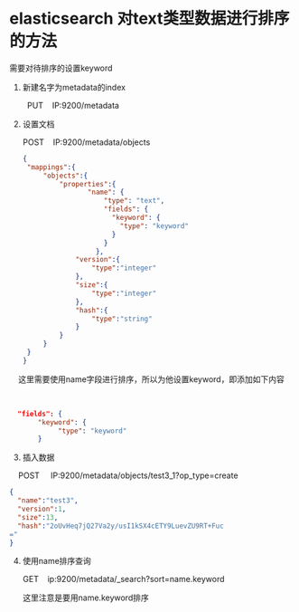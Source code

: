 # elasticsearch 对text类型数据进行排序的方法

需要对待排序的设置keyword



1.  新建名字为metadata的index

        PUT    IP:9200/metadata    

2. 设置文档
   
   POST    IP:9200/metadata/objects
   
   ```json
   {
   	"mappings":{
   		"objects":{
   			"properties":{
                   "name": {
                       "type": "text",
                       "fields": {
                         "keyword": {
                           "type": "keyword"
                         }
                       }
                     },
   				"version":{
   					"type":"integer"
   				},
   				"size":{
   					"type":"integer"
   				},
   				"hash":{
   					"type":"string"
   				}
   			}	
   		}
   	}
   }
   ```

    这里需要使用name字段进行排序，所以为他设置keyword，即添加如下内容

    

```json
  "fields": {
       "keyword": {
            "type": "keyword"
       }
```

3. 插入数据

    POST     IP:9200/metadata/objects/test3_1?op_type=create

```json
{
  "name":"test3",
  "version":1,
  "size":13,
  "hash":"2oUvHeq7jQ27Va2y/usI1kSX4cETY9LuevZU9RT+Fuc
="
}
```



4. 使用name排序查询
   
   GET    ip:9200/metadata/_search?sort=name.keyword
   
   这里注意是要用name.keyword排序
